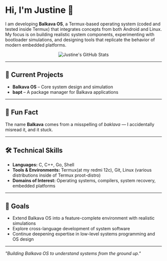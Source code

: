 # Hi, I'm Justine 👋

I am developing **Balkava OS**, a Termux-based operating system (coded and tested inside Termux) that integrates concepts from both Android and Linux.  
My focus is on building realistic system components, experimenting with bootloader simulations, and designing tools that replicate the behavior of modern embedded platforms.


<!-- GitHub Stats -->
<p align="center">
  <img 
    src="https://github-readme-stats-one-bice.vercel.app/api?username=blankblank-2A&show_icons=true&include_all_commits=true&count_private=true&bg_color=00000000&text_color=808080&hide_border=true&show=reviews,discussions_started,discussions_answered,prs_merged,prs_merged_percentage&role=OWNER,ORGANIZATION_MEMBER,COLLABORATOR"
    alt="Justine's GitHub Stats"
  />
</p>

---

## 🔭 Current Projects
- **Balkava OS** – Core system design and simulation  
- **bapt** – A package manager for Balkava applications  

---

## 🎲 Fun Fact
The name **Balkava** comes from a misspelling of *baklava* — I accidentally misread it, and it stuck.  

---

## 🛠 Technical Skills
- **Languages:** C, C++, Go, Shell  
- **Tools & Environments:** Termux(at my redmi 12c), Git, Linux (various distributions inside of Termux proot-distro)  
- **Domains of Interest:** Operating systems, compilers, system recovery, embedded platforms  

---

## 🎯 Goals
- Extend Balkava OS into a feature-complete environment with realistic simulations  
- Explore cross-language development of system software  
- Continue deepening expertise in low-level systems programming and OS design  

---

*"Building Balkava OS to understand systems from the ground up."*